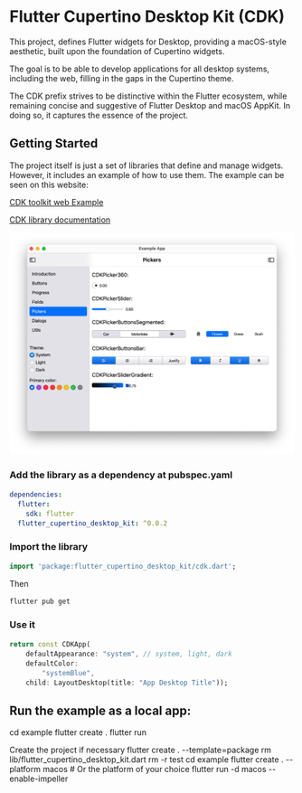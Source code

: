 # Flutter Cupertino Desktop Kit (CDK)

This project, defines Flutter widgets for Desktop, providing a macOS-style aesthetic, built upon the foundation of Cupertino widgets.

The goal is to be able to develop applications for all desktop systems, including the web, filling in the gaps in the Cupertino theme.

The CDK prefix strives to be distinctive within the Flutter ecosystem, while remaining concise and suggestive of Flutter Desktop and macOS AppKit. In doing so, it captures the essence of the project.

## Getting Started

The project itself is just a set of libraries that define and manage widgets. However, it includes an example of how to use them. The example can be seen on this website:

[CDK toolkit web Example](https://optimisme.github.io/flutter_cupertino_desktop_kit/gh-pages/example/)

[CDK library documentation](https://optimisme.github.io/flutter_cupertino_desktop_kit/gh-pages/doc/)

![CDK toolkit example](demo_image.png)

### Add the library as a dependency at pubspec.yaml

```yaml
dependencies:
  flutter:
    sdk: flutter
  flutter_cupertino_desktop_kit: ^0.0.2
```

### Import the library

```dart
import 'package:flutter_cupertino_desktop_kit/cdk.dart';
```

Then
```bash
flutter pub get
```

### Use it
```dart
return const CDKApp(
    defaultAppearance: "system", // system, light, dark
    defaultColor:
        "systemBlue", 
    child: LayoutDesktop(title: "App Desktop Title"));
```

## Run the example as a local app:

cd example
flutter create .
flutter run

Create the project if necessary
flutter create . --template=package
rm lib/flutter_cupertino_desktop_kit.dart
rm -r test
cd example
flutter create . --platform macos # Or the platform of your choice
flutter run -d macos --enable-impeller